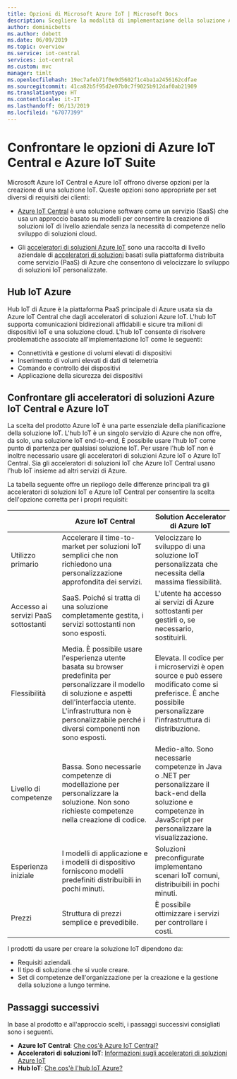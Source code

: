 ```yaml
---
title: Opzioni di Microsoft Azure IoT | Microsoft Docs
description: Scegliere la modalità di implementazione della soluzione Azure IoT con gli acceleratori di soluzioni Azure IoT Central e IoT o con hub IoT.
author: dominicbetts
ms.author: dobett
ms.date: 06/09/2019
ms.topic: overview
ms.service: iot-central
services: iot-central
ms.custom: mvc
manager: timlt
ms.openlocfilehash: 19ec7afeb71f0e9d5602f1c4ba1a2456162cdfae
ms.sourcegitcommit: 41ca82b5f95d2e07b0c7f9025b912daf0ab21909
ms.translationtype: HT
ms.contentlocale: it-IT
ms.lasthandoff: 06/13/2019
ms.locfileid: "67077399"
---
```

# <a name="compare-azure-iot-central-and-azure-iot-options"></a>Confrontare le opzioni di Azure IoT Central e Azure IoT Suite

Microsoft Azure IoT Central e Azure IoT offrono diverse opzioni per la creazione di una soluzione IoT. Queste opzioni sono appropriate per set diversi di requisiti dei clienti:

* [Azure IoT Central](overview-iot-central.md) è una soluzione software come un servizio (SaaS) che usa un approccio basato su modelli per consentire la creazione di soluzioni IoT di livello aziendale senza la necessità di competenze nello sviluppo di soluzioni cloud.

* Gli [acceleratori di soluzioni Azure IoT](https://docs.microsoft.com/azure/iot-accelerators/) sono una raccolta di livello aziendale di [acceleratori di soluzioni](../iot-accelerators/iot-accelerators-what-are-solution-accelerators.md) basati sulla piattaforma distribuita come servizio (PaaS) di Azure che consentono di velocizzare lo sviluppo di soluzioni IoT personalizzate.

## <a name="azure-iot-hub"></a>Hub IoT Azure

Hub IoT di Azure è la piattaforma PaaS principale di Azure usata sia da Azure IoT Central che dagli acceleratori di soluzioni Azure IoT. L'hub IoT supporta comunicazioni bidirezionali affidabili e sicure tra milioni di dispositivi IoT e una soluzione cloud. L'hub IoT consente di risolvere problematiche associate all'implementazione IoT come le seguenti:

* Connettività e gestione di volumi elevati di dispositivi
* Inserimento di volumi elevati di dati di telemetria
* Comando e controllo dei dispositivi
* Applicazione della sicurezza dei dispositivi

## <a name="compare-azure-iot-central-and-azure-iot-solution-accelerators"></a>Confrontare gli acceleratori di soluzioni Azure IoT Central e Azure IoT

La scelta del prodotto Azure IoT è una parte essenziale della pianificazione della soluzione IoT. L'hub IoT è un singolo servizio di Azure che non offre, da solo, una soluzione IoT end-to-end, È possibile usare l'hub IoT come punto di partenza per qualsiasi soluzione IoT. Per usare l'hub IoT non è inoltre necessario usare gli acceleratori di soluzioni Azure IoT o Azure IoT Central. Sia gli acceleratori di soluzioni IoT che Azure IoT Central usano l'hub IoT insieme ad altri servizi di Azure.

La tabella seguente offre un riepilogo delle differenze principali tra gli acceleratori di soluzioni IoT e Azure IoT Central per consentire la scelta dell'opzione corretta per i propri requisiti:

|     | Azure IoT Central | Solution Accelerator di Azure IoT |
| --- | ----------- | --------- |
| Utilizzo primario                      | Accelerare il time-to-market per soluzioni IoT semplici che non richiedono una personalizzazione approfondita dei servizi.                                                    | Velocizzare lo sviluppo di una soluzione IoT personalizzata che necessita della massima flessibilità.                                                                                                                             |
| Accesso ai servizi PaaS sottostanti | SaaS. Poiché si tratta di una soluzione completamente gestita, i servizi sottostanti non sono esposti.                                                                                            | L'utente ha accesso ai servizi di Azure sottostanti per gestirli o, se necessario, sostituirli.                                                                                                                    |
| Flessibilità                        | Media. È possibile usare l'esperienza utente basata su browser predefinita per personalizzare il modello di soluzione e aspetti dell'interfaccia utente. L'infrastruttura non è personalizzabile perché i diversi componenti non sono esposti. | Elevata. Il codice per i microservizi è open source e può essere modificato come si preferisce. È anche possibile personalizzare l'infrastruttura di distribuzione.                                               |
| Livello di competenze                        | Bassa. Sono necessarie competenze di modellazione per personalizzare la soluzione. Non sono richieste competenze nella creazione di codice.                                                                          | Medio-alto. Sono necessarie competenze in Java o .NET per personalizzare il back-end della soluzione e competenze in JavaScript per personalizzare la visualizzazione.                                                                       |
| Esperienza iniziale             | I modelli di applicazione e i modelli di dispositivo forniscono modelli predefiniti distribuibili in pochi minuti.                                                                                                  | Soluzioni preconfigurate implementano scenari IoT comuni, distribuibili in pochi minuti.                                                                                                                            |
| Prezzi                            | Struttura di prezzi semplice e prevedibile.                                                                                                                           | È possibile ottimizzare i servizi per controllare i costi.                                                                                                                                                            |

I prodotti da usare per creare la soluzione IoT dipendono da:

* Requisiti aziendali.
* Il tipo di soluzione che si vuole creare.
* Set di competenze dell'organizzazione per la creazione e la gestione della soluzione a lungo termine.

## <a name="next-steps"></a>Passaggi successivi

In base al prodotto e all'approccio scelti, i passaggi successivi consigliati sono i seguenti.

* **Azure IoT Central**: [Che cos'è Azure IoT Central?](overview-iot-central.md)
* **Acceleratori di soluzioni IoT**: [Informazioni sugli acceleratori di soluzioni Azure IoT](../iot-accelerators/iot-accelerators-what-are-solution-accelerators.md)
* **Hub IoT**: [Che cos'è l'hub IoT Azure?](https://docs.microsoft.com/azure/iot-hub/iot-hub-what-is-iot-hub)